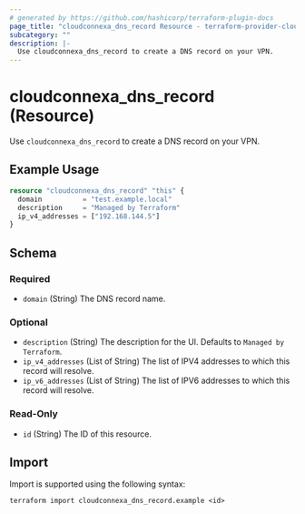 ```yaml
---
# generated by https://github.com/hashicorp/terraform-plugin-docs
page_title: "cloudconnexa_dns_record Resource - terraform-provider-cloudconnexa"
subcategory: ""
description: |-
  Use cloudconnexa_dns_record to create a DNS record on your VPN.
---
```


# cloudconnexa_dns_record (Resource)

Use `cloudconnexa_dns_record` to create a DNS record on your VPN.

## Example Usage

```terraform
resource "cloudconnexa_dns_record" "this" {
  domain          = "test.example.local"
  description     = "Managed by Terraform"
  ip_v4_addresses = ["192.168.144.5"]
}
```

<!-- schema generated by tfplugindocs -->
## Schema

### Required

- `domain` (String) The DNS record name.

### Optional

- `description` (String) The description for the UI. Defaults to `Managed by Terraform`.
- `ip_v4_addresses` (List of String) The list of IPV4 addresses to which this record will resolve.
- `ip_v6_addresses` (List of String) The list of IPV6 addresses to which this record will resolve.

### Read-Only

- `id` (String) The ID of this resource.

## Import

Import is supported using the following syntax:

```shell
terraform import cloudconnexa_dns_record.example <id>
```
